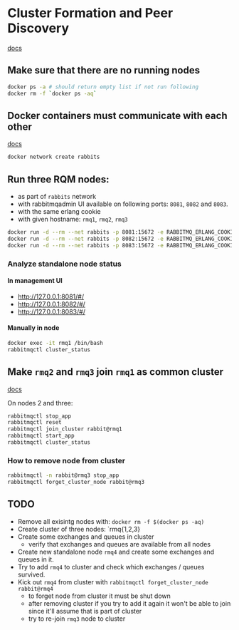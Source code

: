 #  Cluster Formation and Peer Discovery
[docs](https://www.rabbitmq.com/cluster-formation.html)

## Make sure that there are no running nodes
```bash
docker ps -a # should return empty list if not run following
docker rm -f `docker ps -aq`
```

## Docker containers must communicate with each other
[docs](https://docs.docker.com/network/#network-drivers)
```bash
docker network create rabbits
```

## Run three RQM nodes:
* as part of `rabbits` network
* with rabbitmqadmin UI available on following ports: `8081`, `8082` and `8083`.
* with the same erlang cookie
* with given hostname: `rmq1`, `rmq2`, `rmq3`

```bash
docker run -d --rm --net rabbits -p 8081:15672 -e RABBITMQ_ERLANG_COOKIE=ABCDEFGH --hostname rmq1 --name rmq1 rabbitmq:3.9-management
docker run -d --rm --net rabbits -p 8082:15672 -e RABBITMQ_ERLANG_COOKIE=ABCDEFGH --hostname rmq2 --name rmq2 rabbitmq:3.9-management
docker run -d --rm --net rabbits -p 8083:15672 -e RABBITMQ_ERLANG_COOKIE=ABCDEFGH --hostname rmq3 --name rmq3 rabbitmq:3.9-management
```

### Analyze standalone node status

#### In management UI
* http://127.0.0.1:8081/#/
* http://127.0.0.1:8082/#/
* http://127.0.0.1:8083/#/

#### Manually in node
```bash
docker exec -it rmq1 /bin/bash
rabbitmqctl cluster_status
```

## Make `rmq2` and `rmq3` join `rmq1` as common cluster
[docs](https://www.rabbitmq.com/clustering.html#creating)

On nodes 2 and three:
```bash
rabbitmqctl stop_app
rabbitmqctl reset
rabbitmqctl join_cluster rabbit@rmq1
rabbitmqctl start_app
rabbitmqctl cluster_status
```

### How to remove node from cluster
```bash
rabbitmqctl -n rabbit@rmq3 stop_app
rabbitmqctl forget_cluster_node rabbit@rmq3
```

## TODO
* Remove all exisintg nodes with: `docker rm -f $(docker ps -aq)`
* Create cluster of three nodes: `rmq{1,2,3}
* Create some exchanges and queues in cluster
    * verify that exchanges and queues are available from all nodes
* Create new standalone node `rmq4` and create some exchanges and queues in it.
* Try to add `rmq4` to cluster and check which exchanges / queues survived.
* Kick out `rmq4` from cluster with `rabbitmqctl forget_cluster_node rabbit@rmq4`
    * to forget node from cluster it must be shut down
    * after removing cluster if you try to add it again it won't be able to join since it'll assume that is part of cluster
    * try to re-join `rmq3` node to cluster
  